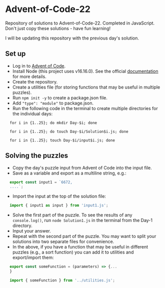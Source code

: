 # Advent-of-Code-22
Repository of solutions to Advent-of-Code-22. Completed in JavaScript. Don't just copy these solutions - have fun learning!

I will be updating this repository with the previous day's solution.

## Set up
- Log in to [Advent of Code](https://adventofcode.com/).
- Install Node (this project uses v16.16.0). See the official [documentation](https://nodejs.dev/en/learn/how-to-install-nodejs/) for more details.
- Create the repository.
- Create a utilities file (for storing functions that may be useful in multiple puzzles).
- Run `npm init -y` to create a package.json file.
- Add `"type": "module"` to package.json.
- Run the following code in the terminal to create multiple directories for the individual days:
```
  for i in {1..25}; do mkdir Day-$i; done
```
```
  for i in {1..25}; do touch Day-$i/Solution$i.js; done
```
```
  for i in {1..25}; touch Day-$i/input$i.js; done
```

## Solving the puzzles
- Copy the day's puzzle input from Advent of Code into the input file.
- Save as a variable and export as a multiline string, e.g.:
```javascript
  export const input1 = `6672, 
  ....`;
```
- Import the input at the top of the solution file:
```javascript
  import { input1 as input } from 'input1.js'; 
```
- Solve the first part of the puzzle. To see the results of any `console.log()`, run `node Solution1.js` in the terminal from the Day-1 directory.
- Input your answer.
- Repeat with the second part of the puzzle. You may want to split your solutions into two separate files for convenience.
- In the above, if you have a function that may be useful in different puzzles (e.g., a sort function) you can add it to utilities and export/import them:
```javascript
  export const someFunction = (parameters) => {...
  } 
```
```javascript
  import { someFunction } from '../utilities.js';
```
